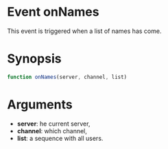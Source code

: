 # Event onNames

This event is triggered when a list of names has come.

# Synopsis

```javascript
function onNames(server, channel, list)
```

# Arguments

  - **server**: he current server,
  - **channel**: which channel,
  - **list**: a sequence with all users.
